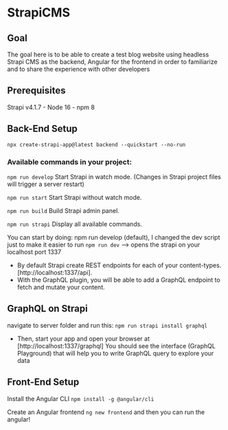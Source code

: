 # StrapiCMS


## Goal
The goal here is to be able to create a test blog website using headless Strapi CMS as the backend, Angular for the frontend in order to familiarize and to share the experience with other developers

## Prerequisites
Strapi v4.1.7 - Node 16 - npm 8

## Back-End Setup
 `npx create-strapi-app@latest backend --quickstart --no-run`

### Available commands in your project:

  `npm run develop`
  Start Strapi in watch mode. (Changes in Strapi project files will trigger a server restart)

  `npm run start`
  Start Strapi without watch mode.

  `npm run build`
  Build Strapi admin panel.

  `npm run strapi`
  Display all available commands.

  You can start by doing: npm run develop (default), I changed the dev script just to make it easier to run
  `npm run dev`   --> opens the strapi on your localhost port 1337

  - By default Strapi create REST endpoints for each of your content-types. [http://localhost:1337/api].
  - With the GraphQL plugin, you will be able to add a GraphQL endpoint to fetch and mutate your content.

  ## GraphQL on Strapi
  navigate to server folder and run this: 
  `npm run strapi install graphql`
  - Then, start your app and open your browser at [http://localhost:1337/graphql] You should see the interface (GraphQL Playground) that will help you to write GraphQL query to explore your data

  ## Front-End Setup
  Install the Angular CLI 
  `npm install -g @angular/cli`

  Create an Angular frontend
  `ng new frontend` and then you can run the angular! 



